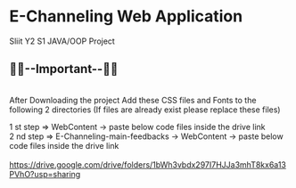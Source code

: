 # E-Channeling Web Application
Sliit Y2 S1 JAVA/OOP Project

<h2>🔴🔴--Important--🔴🔴</h2>

<br>After Downloading the project Add these CSS files and Fonts to the following 2 directories (If files are already exist please replace these files) <br>

1 st step => WebContent -> paste below code files inside the drive link <br>
2 nd step => E-Channeling-main-feedbacks -> WebContent -> paste below code files inside the drive link <br><br>
https://drive.google.com/drive/folders/1bWh3vbdx297I7HJJa3mhT8kx6a13PVhO?usp=sharing

<br><br>


